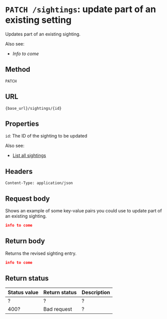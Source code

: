 # `PATCH /sightings`: update part of an existing setting

Updates part of an existing sighting.

Also see:

* *Info to come*

## Method

`PATCH`

## URL

`{base_url}/sightings/{id}`

## Properties

`id`: The ID of the sighting to be updated

Also see:

* [List all sightings](./sightings-get.md)

## Headers

`Content-Type: application/json`

## Request body

Shows an example of some key-value pairs you could use to update part of an existing sighting.

```json
info to come
```

## Return body

Returns the revised sighting entry.

```json
info to come
```

## Return status

| Status value | Return status | Description |
| ------------ | ------------- | ----------- |
| ?            | ?             | ?           |
| 400?         | Bad request   | ?           |
